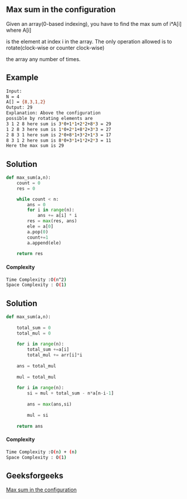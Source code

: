 ## Max sum in the configuration
Given an array(0-based indexing), you have to find the max sum of i*A[i] where A[i] 

is the element at index i in the array. The only operation allowed is to rotate(clock-wise or counter clock-wise) 

the array any number of times.

## Example 
```bash
Input:
N = 4
A[] = {8,3,1,2}
Output: 29
Explanation: Above the configuration
possible by rotating elements are
3 1 2 8 here sum is 3*0+1*1+2*2+8*3 = 29
1 2 8 3 here sum is 1*0+2*1+8*2+3*3 = 27
2 8 3 1 here sum is 2*0+8*1+3*2+1*3 = 17
8 3 1 2 here sum is 8*0+3*1+1*2+2*3 = 11
Here the max sum is 29 

```

## Solution 

```python
def max_sum(a,n):
    count = 0
    res = 0

    while count < n:
        ans = 0
        for i in range(n):
            ans += a[i] * i
        res = max(res, ans)
        ele = a[0]
        a.pop(0)
        count+=1
        a.append(ele)
        
    return res
 ```
#### Complexity
```bash
Time Complexity :O(n^2)
Space Complexity : O(1)
```


## Solution 

```python
def max_sum(a,n):
    
    total_sum = 0
    total_mul = 0
    
    for i in range(n):
        total_sum +=a[i]
        total_mul += arr[i]*i
        
    ans = total_mul
    
    mul = total_mul
    
    for i in range(n):
        si = mul + total_sum - n*a[n-i-1]
        
        ans = max(ans,si)
        
        mul = si
    
    return ans
 ```
#### Complexity
```bash
Time Complexity :O(n) + (n)
Space Complexity : O(1)
```

## Geeksforgeeks
[Max sum in the configuration](https://practice.geeksforgeeks.org/problems/max-sum-in-the-configuration/1?page=1&difficulty[]=1&status[]=unsolved&category[]=Arrays&sortBy=submissions)
